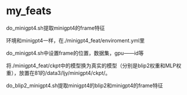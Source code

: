 # my_feats

do_minigpt4.sh提取minigpt4的frame特征

环境和minigpt4一样，在./minigpt4_feat/enviroment.yml里

do_minigpt4.sh中设置frame的位置，数据集，gpu——id等

将./minigpt4_feat/ckpt中的模型换为真实的模型（分别是blip2权重和MLP权重），放置在81的/data3/ljy/minigpt4/ckpt/。

do_blip2_minigpt4.sh提取minigpt4的blip2和minigpt4的frame特征
